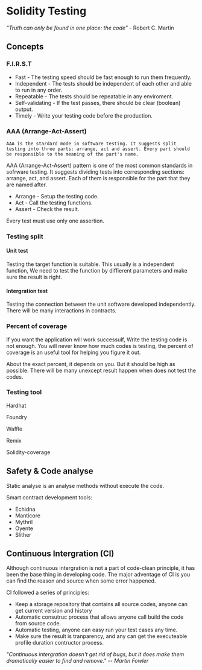 # Solidity Testing



*“Truth can only be found in one place: the code”* - Robert C. Martin



## Concepts



### F.I.R.S.T

- Fast - The testing speed should be fast enough to run them frequently.
- Independent - The tests should be independent of each other and able to run in any order.
- Repeatable - The tests should be repeatable in any enviroment.
- Self-validating - If the test passes, there should be clear (boolean) output.
- Timely - Write your testing code before the production.



### AAA (Arrange-Act-Assert)

```
AAA is the stardard mode in software testing. It suggests split testing into three parts: arrange, act and assert. Every part should be responsible to the meaning of the part's name.
```

AAA (Arrange-Act-Assert) pattern is one of the most common standards in sofrware testing. It suggests dividing tests into corresponding sections: arrange, act, and assert. Each of them is responsible for the part that they are named after.

- Arrange - Setup the testing code.
- Act - Call the testing functions.
- Assert - Check the result.

Every test must use only one assertion.



### Testing split

#### Unit test 

Testing the target function is suitable. This usually is a independent function, We need to test the function by diffierent parameters and make sure the result is right.

#### Intergration test

Testing the connection between the unit software developed independently. There will be many interactions in contracts.



### Percent of coverage

If you want the application will work successulf, Write the testing code is not enough. You will never know how much codes is testing, the percent of coverage is an useful tool for helping you figure it out.

About the exact percent, it depends on you. But it should be high as possible. There will be many unexcept result happen when does not test the codes.



### Testing tool

Hardhat

Foundry

Waffle

Remix

Solidity-coverage



## Safety & Code analyse

Static analyse is an analyse methods without execute the code.

Smart contract development tools:

- Echidna
- Manticore
- Mythril
- Oyente
- Slither



## Continuous Intergration (CI)

Although continuous intergration is not a part of code-clean principle, it has been the base thing in developing code. The major adventage of CI is you can find the reason and source when some error happened.

CI followed a series of principles:

- Keep a storage repository that contains all source codes, anyone can get current version and history
- Automatic consutruc process that allows anyone call build the code from source code.
- Automatic testing, anyone can easy run your test cases any time.
- Make sure the result is tranparency, and any can get the executeable profile duration contructor process.



*"Continuous intergration doesn't get rid of bugs, but it does make them dramatically easier to find and remove." -- Martin Fowler*
